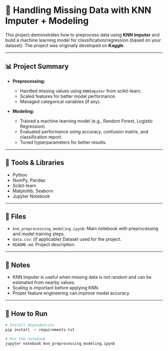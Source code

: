 # 🧠 Handling Missing Data with KNN Imputer + Modeling

This project demonstrates how to preprocess data using **KNN Imputer** and build a machine learning model for classification/regression (based on your dataset). The project was originally developed on **Kaggle**.

---

## 📊 Project Summary

- **Preprocessing:**  
  - Handled missing values using `KNNImputer` from scikit-learn.  
  - Scaled features for better model performance.  
  - Managed categorical variables (if any).

- **Modeling:**  
  - Trained a machine learning model (e.g., Random Forest, Logistic Regression).  
  - Evaluated performance using accuracy, confusion matrix, and classification report.  
  - Tuned hyperparameters for better results.

---

## 🔧 Tools & Libraries

- Python  
- NumPy, Pandas  
- Scikit-learn  
- Matplotlib, Seaborn  
- Jupyter Notebook

---

## 📁 Files

- `knn_preprocessing_modeling.ipynb`: Main notebook with preprocessing and model training steps.
- `data.csv`: (if applicable) Dataset used for the project.
- `README.md`: Project description.

---

## 📌 Notes

- KNN Imputer is useful when missing data is not random and can be estimated from nearby values.
- Scaling is important before applying KNN.
- Proper feature engineering can improve model accuracy.

---

## 🚀 How to Run

```bash
# Install dependencies
pip install -r requirements.txt

# Run the notebook
jupyter notebook knn_preprocessing_modeling.ipynb
